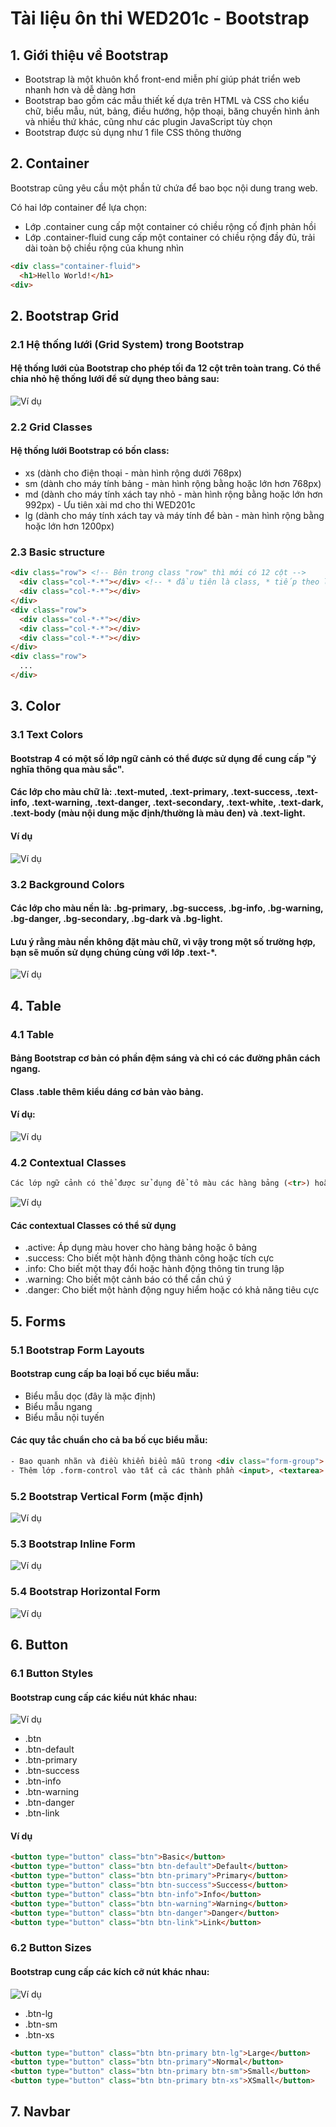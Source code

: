 # Tài liệu ôn thi WED201c - Bootstrap

## 1. Giới thiệu về Bootstrap
- Bootstrap là một khuôn khổ front-end miễn phí giúp phát triển web nhanh hơn và dễ dàng hơn
- Bootstrap bao gồm các mẫu thiết kế dựa trên HTML và CSS cho kiểu chữ, biểu mẫu, nút, bảng, điều hướng, hộp thoại, băng chuyền hình ảnh và nhiều thứ khác, cũng như các plugin JavaScript tùy chọn
- Bootstrap được sủ dụng như 1 file CSS thông thường

## 2. Container
Bootstrap cũng yêu cầu một phần tử chứa để bao bọc nội dung trang web.

Có hai lớp container để lựa chọn:

- Lớp .container cung cấp một container có chiều rộng cố định phản hồi
- Lớp .container-fluid cung cấp một container có chiều rộng đầy đủ, trải dài toàn bộ chiều rộng của khung nhìn
```html
<div class="container-fluid">
  <h1>Hello World!</h1>
<div>
```

## 2. Bootstrap Grid
### 2.1 Hệ thống lưới (Grid System) trong Bootstrap
#### Hệ thống lưới của Bootstrap cho phép tối đa 12 cột trên toàn trang. Có thể chia nhỏ hệ thống lưới để sử dụng theo bảng sau:

![Ví dụ](image/Grid.png)

### 2.2 Grid Classes
#### Hệ thống lưới Bootstrap có bốn class:
- xs (dành cho điện thoại - màn hình rộng dưới 768px)
- sm (dành cho máy tính bảng - màn hình rộng bằng hoặc lớn hơn 768px)
- md (dành cho máy tính xách tay nhỏ - màn hình rộng bằng hoặc lớn hơn 992px) - Ưu tiên xài md cho thi WED201c
- lg (dành cho máy tính xách tay và máy tính để bàn - màn hình rộng bằng hoặc lớn hơn 1200px)

### 2.3 Basic structure
```html
<div class="row"> <!-- Bên trong class "row" thì mới có 12 cột -->
  <div class="col-*-*"></div> <!-- * đầu tiên là class, * tiếp theo là độ dài của lưới -->
  <div class="col-*-*"></div>
</div>
<div class="row">
  <div class="col-*-*"></div>
  <div class="col-*-*"></div>
  <div class="col-*-*"></div>
</div>
<div class="row">
  ...
</div>
```

## 3. Color
### 3.1 Text Colors
#### Bootstrap 4 có một số lớp ngữ cảnh có thể được sử dụng để cung cấp "ý nghĩa thông qua màu sắc".

#### Các lớp cho màu chữ là: .text-muted, .text-primary, .text-success, .text-info, .text-warning, .text-danger, .text-secondary, .text-white, .text-dark, .text-body (màu nội dung mặc định/thường là màu đen) và .text-light.

#### Ví dụ
![Ví dụ](image/color-text.png)

### 3.2 Background Colors
#### Các lớp cho màu nền là: .bg-primary, .bg-success, .bg-info, .bg-warning, .bg-danger, .bg-secondary, .bg-dark và .bg-light.

#### Lưu ý rằng màu nền không đặt màu chữ, vì vậy trong một số trường hợp, bạn sẽ muốn sử dụng chúng cùng với lớp .text-*.
![Ví dụ](image/bg-color.png)

## 4. Table
### 4.1 Table
#### Bảng Bootstrap cơ bản có phần đệm sáng và chỉ có các đường phân cách ngang.

#### Class .table thêm kiểu dáng cơ bản vào bảng.

#### Ví dụ:
![Ví dụ](image/table.png)

### 4.2 Contextual Classes
```html
Các lớp ngữ cảnh có thể được sử dụng để tô màu các hàng bảng (<tr>) hoặc các ô bảng (<td>).
```
![Ví dụ](image/row-table.png)

#### Các contextual Classes có thể sử dụng
- .active: Áp dụng màu hover cho hàng bảng hoặc ô bảng
- .success: Cho biết một hành động thành công hoặc tích cực
- .info: Cho biết một thay đổi hoặc hành động thông tin trung lập
- .warning: Cho biết một cảnh báo có thể cần chú ý
- .danger: Cho biết một hành động nguy hiểm hoặc có khả năng tiêu cực

## 5. Forms
### 5.1 Bootstrap Form Layouts
#### Bootstrap cung cấp ba loại bố cục biểu mẫu:

- Biểu mẫu dọc (đây là mặc định)
- Biểu mẫu ngang
- Biểu mẫu nội tuyến
#### Các quy tắc chuẩn cho cả ba bố cục biểu mẫu:
```html
- Bao quanh nhãn và điều khiển biểu mẫu trong <div class="form-group"> (cần thiết cho khoảng cách tối ưu)
- Thêm lớp .form-control vào tất cả các thành phần <input>, <textarea> và <select> dạng văn bản
```
### 5.2 Bootstrap Vertical Form (mặc định)
![Ví dụ](image/v-form.png)

### 5.3 Bootstrap Inline Form
![Ví dụ](image/i-form.png)

### 5.4 Bootstrap Horizontal Form
![Ví dụ](image/h-form.png)

## 6. Button
### 6.1 Button Styles

#### Bootstrap cung cấp các kiểu nút khác nhau:
![Ví dụ](image/btn.png)
- .btn
- .btn-default
- .btn-primary
- .btn-success
- .btn-info
- .btn-warning
- .btn-danger
- .btn-link

#### Ví dụ
```html
<button type="button" class="btn">Basic</button>
<button type="button" class="btn btn-default">Default</button>
<button type="button" class="btn btn-primary">Primary</button>
<button type="button" class="btn btn-success">Success</button>
<button type="button" class="btn btn-info">Info</button>
<button type="button" class="btn btn-warning">Warning</button>
<button type="button" class="btn btn-danger">Danger</button>
<button type="button" class="btn btn-link">Link</button>
```

### 6.2 Button Sizes
#### Bootstrap cung cấp các kích cỡ nút khác nhau:
![Ví dụ](image/btn.png)

- .btn-lg
- .btn-sm
- .btn-xs

```html
<button type="button" class="btn btn-primary btn-lg">Large</button>
<button type="button" class="btn btn-primary">Normal</button>
<button type="button" class="btn btn-primary btn-sm">Small</button>
<button type="button" class="btn btn-primary btn-xs">XSmall</button>
```

## 7. Navbar
